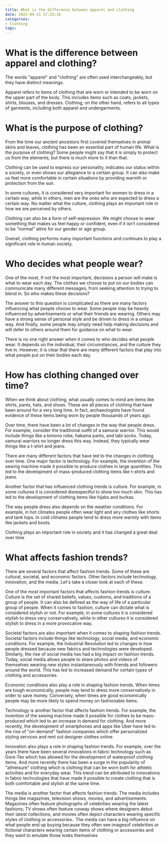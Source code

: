 ```yaml
---
title: What is the difference between apparel and clothing
date: 2022-09-21 17:33:34
categories:
- Clothing
tags:
---
```



#  What is the difference between apparel and clothing?

The words "apparel" and "clothing" are often used interchangeably, but they have distinct meanings.

Apparel refers to items of clothing that are worn or intended to be worn on the upper part of the body. This includes items such as coats, jackets, shirts, blouses, and dresses. Clothing, on the other hand, refers to all types of garments, including both apparel and undergarments.

#  What is the purpose of clothing?

From the time our ancient ancestors first covered themselves in animal skins and leaves, clothing has been an essential part of human life. What is the purpose of clothing? Some people might say that it is simply to protect us from the elements, but there is much more to it than that.

Clothing can be used to express our personality, indicates our status within a society, or even shows our allegiance to a certain group. It can also make us feel more comfortable in certain situations by providing warmth or protection from the sun.

In some cultures, it is considered very important for women to dress in a certain way, while in others, men are the ones who are expected to dress a certain way. No matter what the culture, clothing plays an important role in how we are perceived by others.

Clothing can also be a form of self-expression. We might choose to wear something that makes us feel happy or confident, even if it isn’t considered to be “normal” attire for our gender or age group.

Overall, clothing performs many important functions and continues to play a significant role in human society.

#  Who decides what people wear?

One of the most, if not the most important, decisions a person will make is what to wear each day. The clothes we choose to put on our bodies can communicate many different messages, from seeking attention to trying to blend in. So who makes these decisions?

The answer to this question is complicated as there are many factors influencing what people choose to wear. Some people may be heavily influenced by advertisements or what their friends are wearing. Others may have a strong sense of personal style and be driven to dress in a unique way. And finally, some people may simply need help making decisions and will defer to others around them for guidance on what to wear.

There is no one right answer when it comes to who decides what people wear. It depends on the individual, their circumstances, and the culture they live in. However, it is clear that there are many different factors that play into what people put on their bodies each day.

#  How has clothing changed over time?

When we think about clothing, what usually comes to mind are items like shirts, pants, hats, and shoes. These are all pieces of clothing that have been around for a very long time. In fact, archaeologists have found evidence of these items being worn by people thousands of years ago.

Over time, there have been a lot of changes in the way that people dress. For example, consider the traditional outfit of a samurai warrior. This would include things like a kimono robe, hakama pants, and tabi socks. Today, samurai warriors no longer dress this way. Instead, they typically wear things like a t-shirt and jeans.

There are many different factors that have led to the changes in clothing over time. One major factor is technology. For example, the invention of the sewing machine made it possible to produce clothes in large quantities. This led to the development of mass-produced clothing items like t-shirts and jeans.

Another factor that has influenced clothing trends is culture. For example, in some cultures it is considered disrespectful to show too much skin. This has led to the development of clothing items like hijabs and burkas.

The way people dress also depends on the weather conditions. For example, in hot climates people often wear light and airy clothes like shorts and tank tops. In cold climates people tend to dress more warmly with items like jackets and boots.

Clothing plays an important role in society and it has changed a great deal over time

#  What affects fashion trends?

There are several factors that affect fashion trends. Some of these are cultural, societal, and economic factors. Other factors include technology, innovation, and the media. Let's take a closer look at each of these.

One of the most important factors that affects fashion trends is culture. Culture is the set of shared beliefs, values, customs, and traditions of a group of people. It can also be defined as the way of life of a particular group of people. When it comes to fashion, culture can dictate what is considered stylish or not. For example, in some cultures it is considered stylish to dress very conservatively, while in other cultures it is considered stylish to dress in a more provocative way.

Societal factors are also important when it comes to shaping fashion trends. Societal factors include things like technology, social media, and economic conditions. For example, the Industrial Revolution led to changes in how people dressed because new fabrics and technologies were developed. Similarly, the rise of social media has had a big impact on fashion trends. Today, social media allows people to share photos and videos of themselves wearing new styles instantaneously with friends and followers around the world. This has led to increased demand for certain types of clothing and accessories.

Economic conditions also play a role in shaping fashion trends. When times are tough economically, people may tend to dress more conservatively in order to save money. Conversely, when times are good economically people may be more likely to spend money on fashionable items.

Technology is another factor that affects fashion trends. For example, the invention of the sewing machine made it possible for clothes to be mass-produced which led to an increase in demand for clothing. And more recently, the development of smartphones and apps like Uber have led to the rise of "on-demand" fashion companies which offer personalized styling services and rent out designer clothes online.

Innovation also plays a role in shaping fashion trends. For example, over the years there have been several innovations in fabric technology such as Gore-Tex which has allowed for the development of waterproof clothing items. And more recently there has been a surge in the popularity of "athleisure" clothing which is clothing that can be worn both for athletic activities and for everyday wear. This trend can be attributed to innovations in fabric technologies that have made it possible to create clothing that is both comfortable and stylish at the same time.

The media is another factor that affects fashion trends. The media includes things like magazines, television shows, movies, and advertisements. Magazines often feature photographs of celebrities wearing the latest fashions; TV shows often feature runway shows where designers debut their latest collections; and movies often depict characters wearing specific styles of clothing or accessories.. The media can have a big influence on what people end up buying because they often see imagesof celebrities or fictional characters wearing certain items of clothing or accessories and they want to emulate those looks themselves